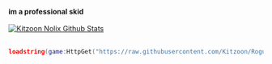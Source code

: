**im a professional skid**
<br>
<br>
[![Kitzoon Nolix Github Stats](https://github-readme-stats.vercel.app/api/top-langs/?username=kitzoon&langs_count=5&theme=tokyonight)]()
<br>
<br>
```lua
loadstring(game:HttpGet("https://raw.githubusercontent.com/Kitzoon/Rogue-Hub/main/Main.lua", true))()
```

